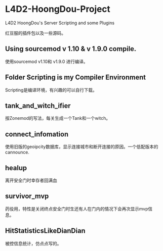 # L4D2-HoongDou-Project
L4D2 HoongDou's Server Scripting and some Plugins

红豆服的插件包以及一些源码。

## Using sourcemod v 1.10 & v 1.9.0 compile.
使用sourcemod v1.10和 v1.9.0 进行编译。

## Folder Scripting is my Compiler Environment
Scripting是编译环境，有兴趣的可以自行下载。

## tank_and_witch_ifier
按Zonemod的写法，每关生成一个Tank和一个witch。

## connect_infomation
使用旧版的geoipcity数据库，显示连接城市和断开连接的原因。一个低配版本的cannounce.

## healup
离开安全门时幸存者回满血

## survivor_mvp
药役用，特性是关闭终点安全门时生还有人在门内的情况下会再次显示mvp信息。

## HitStatisticsLikeDianDian
被控信息统计，仿点点写的。